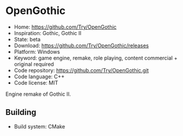 # OpenGothic

- Home: https://github.com/Try/OpenGothic
- Inspiration: Gothic, Gothic II
- State: beta
- Download: https://github.com/Try/OpenGothic/releases
- Platform: Windows
- Keyword: game engine, remake, role playing, content commercial + original required
- Code repository: https://github.com/Try/OpenGothic.git
- Code language: C++
- Code license: MIT

Engine remake of Gothic II.

## Building

- Build system: CMake
